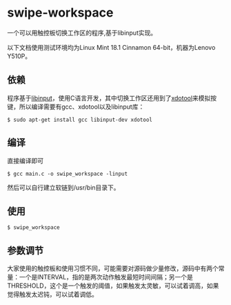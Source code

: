 # swipe-workspace

一个可以用触控板切换工作区的程序,基于libinput实现。

以下文档使用测试环境均为Linux Mint 18.1 Cinnamon 64-bit，机器为Lenovo Y510P。

## 依赖

程序基于[libinput](https://wayland.freedesktop.org/libinput/doc/latest/)，使用C语言开发，其中切换工作区还用到了[xdotool](https://github.com/jordansissel/xdotool)来模拟按键，所以编译需要有gcc、xdotool以及libinput库：

```
$ sudo apt-get install gcc libinput-dev xdotool
```

## 编译

直接编译即可
```
$ gcc main.c -o swipe_workspace -linput
```

然后可以自行建立软链到/usr/bin目录下。

## 使用 

```
$ swipe_workspace
```

## 参数调节

大家使用的触控板和使用习惯不同，可能需要对源码做少量修改，源码中有两个常量：一个是INTERVAL，指的是两次动作触发最短时间间隔；另一个是THRESHOLD，这个是一个触发的阈值，如果触发太灵敏，可以试着调高，如果觉得触发太迟钝，可以试着调低。

